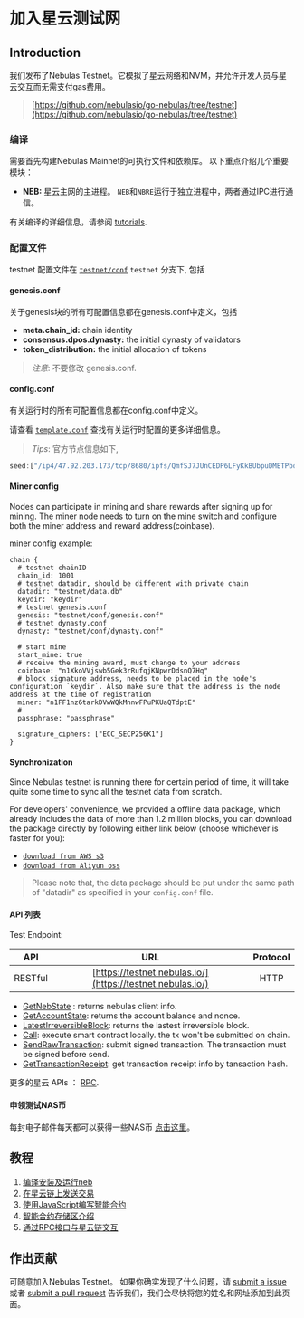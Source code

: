 # 加入星云测试网

## Introduction

我们发布了Nebulas Testnet。它模拟了星云网络和NVM，并允许开发人员与星云交互而无需支付gas费用。

> [https://github.com/nebulasio/go-nebulas/tree/testnet](https://github.com/nebulasio/go-nebulas/tree/testnet)

### 编译

需要首先构建Nebulas Mainnet的可执行文件和依赖库。 以下重点介绍几个重要模块：

* **NEB:** 星云主网的主进程。 `NEB`和`NBRE`运行于独立进程中，两者通过IPC进行通信。

有关编译的详细信息，请参阅 [tutorials](tutorials/01-installation.html#compile-nebulas).

### 配置文件

testnet 配置文件在 [`testnet/conf`](https://github.com/nebulasio/go-nebulas/tree/testnet/testnet/conf) `testnet` 分支下, 包括

#### genesis.conf

关于genesis块的所有可配置信息都在genesis.conf中定义，包括

* **meta.chain\_id:** chain identity
* **consensus.dpos.dynasty:** the initial dynasty of validators
* **token\_distribution:** the initial allocation of tokens

> _注意_: 不要修改 genesis.conf.

#### config.conf

有关运行时的所有可配置信息都在config.conf中定义。

请查看 [`template.conf`](https://github.com/nebulasio/nebdocs/blob/zh-CN/docs/resources/conf/template.conf) 查找有关运行时配置的更多详细信息。

> _Tips_: 官方节点信息如下,

```javascript
seed:["/ip4/47.92.203.173/tcp/8680/ipfs/QmfSJ7JUnCEDP6LFyKkBUbpuDMETPbqMVZvPQy4keeyBDP","/ip4/47.89.180.5/tcp/8680/ipfs/QmTmnd5KXm4UFUquAJEGdrwj1cbJCHsTfPWAp5aKrKoRJK"]
```

#### Miner config 
Nodes can participate in mining and share rewards after signing up for mining. The miner node needs to turn on the mine switch and configure both the miner address and reward address(coinbase).

miner config example:

```
chain {
  # testnet chainID
  chain_id: 1001
  # testnet datadir, should be different with private chain
  datadir: "testnet/data.db"
  keydir: "keydir"
  # testnet genesis.conf
  genesis: "testnet/conf/genesis.conf"
  # testnet dynasty.conf
  dynasty: "testnet/conf/dynasty.conf"
  
  # start mine
  start_mine: true
  # receive the mining award, must change to your address
  coinbase: "n1XkoVVjswb5Gek3rRufqjKNpwrDdsnQ7Hq"
  # block signature address, needs to be placed in the node's configuration `keydir`. Also make sure that the address is the node address at the time of registration
  miner: "n1FF1nz6tarkDVwWQkMnnwFPuPKUaQTdptE"
  # 
  passphrase: "passphrase"

  signature_ciphers: ["ECC_SECP256K1"]
}
```

#### Synchronization

Since Nebulas testnet is running there for certain period of time, it will take quite some time to sync all the testnet data from scratch. 

For developers' convenience, we provided a offline data package, which already includes the data of more than 1.2 million blocks, you can download the package directly by following either link below (choose whichever is faster for you):
- [`download from AWS s3`](https://develop-center.s3-us-west-1.amazonaws.com/data/testnet/data.db.tar)
- [`download from Aliyun oss`](http://develop-center.oss-cn-zhangjiakou.aliyuncs.com/data/testnet/data.db.tar)

> Please note that, the data package should be put under the same path of "datadir" as specified in your `config.conf` file.

#### API 列表

Test Endpoint:

| API | URL | Protocol |
| --- | :---: | :---: |
| RESTful | [https://testnet.nebulas.io/](https://testnet.nebulas.io/) | HTTP |

* [GetNebState](dapp-development/rpc/README.html#getnebstate) : returns nebulas client info.
* [GetAccountState](dapp-development/rpc/README.html#getaccountstate): returns the account balance and nonce.
* [LatestIrreversibleBlock](dapp-development/rpc/README.html#latestirreversibleblock): returns the lastest irreversible block.
* [Call](dapp-development/rpc/README.rst#call): execute smart contract locally. the tx won't be submitted on chain.
* [SendRawTransaction](dapp-development/rpc/README.html#sendrawtransaction): submit signed transaction. The transaction must be signed before send.
* [GetTransactionReceipt](dapp-development/rpc/README.html#gettransactionreceipt): get transaction receipt info by tansaction hash.

更多的星云 APIs ： [RPC](dapp-development/rpc/README.html).

#### 申领测试NAS币

每封电子邮件每天都可以获得一些NAS币 [点击这里](https://testnet.nebulas.io/claim)。

## 教程


1. [编译安装及运行neb](tutorials/01-installation.md)
2. [在星云链上发送交易](tutorials/02-transaction.md)
3. [使用JavaScript编写智能合约](tutorials/03-smart-contracts-javascript.md)
4. [智能合约存储区介绍](tutorials/04-smart-contract-storage.md)
5. [通过RPC接口与星云链交互](tutorials/05-interacting-with-nebulas-by-rpc-api.md)

## 作出贡献

可随意加入Nebulas Testnet。 如果你确实发现了什么问题，请 [submit a issue](https://github.com/nebulasio/go-nebulas/issues/new) 或者 [submit a pull request](https://github.com/nebulasio/go-nebulas/pulls) 告诉我们，我们会尽快将您的姓名和网址添加到此页面。

